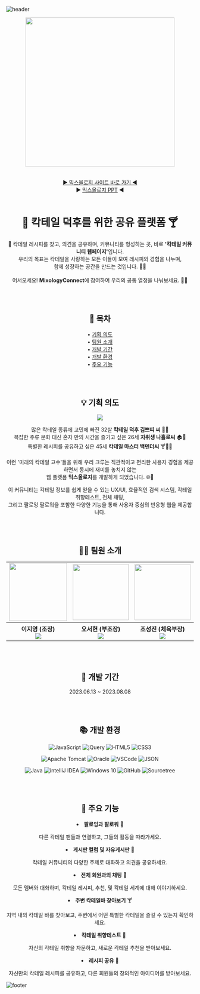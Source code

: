 ![header](https://capsule-render.vercel.app/api?type=waving&color=99E1ED&height=200&text=MixologyConneect🍸&fontAlign=50&fontColor=fff&section=header&fontSize=60)


<div align=center>

  <img width="400px" src="https://github.com/MixologyConnect/SemiProject-MixologyConnect/assets/137850782/cb3dac19-1c46-4336-bab6-11e2f13146b96">

  <br>[▶️ 믹스올로지 사이트 바로 가기 ◀️](http://121.181.209.126:8080/SemiProject-MixologyConnect/)
  <br>▶️ [믹스올로지 PPT](https://github.com/MixologyConnect/SemiProject-MixologyConnect/files/12877730/MixologyConnect.pdf) ◀️
  <br>
  <br>
 

 # 🍹 칵테일 덕후를 위한 공유 플랫폼 🍸
 
🍹 칵테일 레시피를 찾고, 의견을 공유하며, 커뮤니티를 형성하는 곳, 바로 <b>'칵테일 커뮤니티 웹페이지'</b>입니다.<br>
우리의 목표는 칵테일을 사랑하는 모든 이들이 모여 레시피와 경험을 나누며,<br> 함께 성장하는 공간을 만드는 것입니다. 🍹🤝
<br><br>
어서오세요! <b>MixologyConnect</b>에 참여하여 우리의 공통 열정을 나눠보세요. 🍹🌟

  <br><br>

  ## 📃 목차
  
  • [기획 의도](#-기획-의도) <br>
  • [팀원 소개](#-팀원-소개) <br>
  • [개발 기간](#-개발-기간) <br>
  • [개발 환경](#-개발-환경) <br>
  • [주요 기능](#-주요-기능)
  
  <br><br>

  ## 💡 기획 의도
  <a name="기획-의도"></a>
  
  <img src="https://github.com/MixologyConnect/SemiProject-MixologyConnect/assets/137850782/0c0b717a-a690-4cf4-91f8-4f843ba522ac"><br>



  많은 칵테일 종류에 고민에 빠진 32살 <b>칵테일 덕후 김쁘띠 씨</b> 🍹🤔<br>
  복잡한 주류 문화 대신 혼자 만의 시간을 즐기고 싶은 26세 <b>자취생 나홀로씨</b> 🏠🥃<br>
  특별한 레시피를 공유하고 싶은 45세 <b>칵테일 마스터 백덴더씨</b> 🍸🧙‍♂️<br>
  <br>
  이런 '미래의 칵테일 고수'들을 위해 우리 크루는 직관적이고 편리한 사용자 경험을 제공하면서 동시에 재미를 놓치지 않는<br>
  웹 플랫폼 <b>믹스올로지</b>를 개발하게 되었습니다. 🌐🍹
  
  이 커뮤니티는 칵테일 정보를 쉽게 얻을 수 있는 UX/UI, 효율적인 검색 시스템, 칵테일 취향테스트, 전체 채팅,<br>
  그리고 팔로잉 팔로워을 포함한 다양한 기능을 통해 사용자 중심의 반응형 웹을 제공합니다.<br>
  
  
  <br><br>

  ## 🧑‍💻 팀원 소개
  <a name="팀원-소개"></a>

  <table>
    <tr>
      <td><img width="155px" src="https://github.com/MixologyConnect/SemiProject-MixologyConnect/assets/137850782/cf538225-88bf-4ff0-97ee-20535f91308e"></td>
      <td><img width="150px" src="https://github.com/MixologyConnect/SemiProject-MixologyConnect/assets/137850782/8442f023-7dc3-4337-9438-795997461b7c"></td>
      <td><img width="150px" src="https://github.com/MixologyConnect/SemiProject-MixologyConnect/assets/137850782/bd209712-dcf6-4d82-88a2-f708808df44b"></td>
      <td><img width="150px" src="https://github.com/MixologyConnect/SemiProject-MixologyConnect/assets/137850782/f4df29eb-926a-4abd-a492-a7189c33759c"></td>
      <td><img width="150px" src="https://github.com/MixologyConnect/SemiProject-MixologyConnect/assets/137850782/318d7cc4-9dff-4b14-bb20-764fc98fdacb)"></td></td>
      <td><img width="150px" src="https://github.com/MixologyConnect/SemiProject-MixologyConnect/assets/137850782/e0aba318-ee64-4e41-807c-9d40afd90767"></td>
    </tr>
    <tr>
      <th>이지영 (조장) <a href="https://github.com/complete0415Jiyoung"><br><img src="https://img.shields.io/badge/github-181717?style=flat&logo=github&logoColor=white"/></a></th>
      <th>오서현 (부조장) <a href="https://github.com/seohyun"><br><img src="https://img.shields.io/badge/github-181717?style=flat&logo=github&logoColor=white"/></a></th>
      <th>조성진 (체육부장) <a href="https://github.com/Sungjinchosj"><br><img src="https://img.shields.io/badge/github-181717?style=flat&logo=github&logoColor=white"/></a></th>
      <th>이미래 (응원단장) <a href="https://github.com/future2ee"><br><img src="https://img.shields.io/badge/github-181717?style=flat&logo=github&logoColor=white"/></a></th>
      <th>임성수 (기획단장)<a href="https://github.com/SeoungSlm"><br><img src="https://img.shields.io/badge/github-181717?style=flat&logo=github&logoColor=white"/></a></th>
       <th>조훈 (디자인대장)<a href="https://github.com/abs013r"><br><img src="https://img.shields.io/badge/github-181717?style=flat&logo=github&logoColor=white"/></a></th>
    </tr>
  </table>

  <br><br>
  
  ## 📆 개발 기간
  <a name="개발-기간"></a>

  2023.06.13 ~ 2023.08.08

  <br><br>
  
  ## 📚 개발 환경
  <a name="개발-환경"></a>
  
  ![JavaScript](https://img.shields.io/badge/javascript-F7DF1E?style=flat&logo=javascript&logoColor=white)
  ![jQuery](https://img.shields.io/badge/jquery-0769AD?style=flat&logo=jquery&logoColor=white)
  ![HTML5](https://img.shields.io/badge/html5-E34F26?style=flat&logo=html5&logoColor=white)
  ![CSS3](https://img.shields.io/badge/css3-1572B6?style=flat&logo=css3&logoColor=white)
  
  ![Apache Tomcat](https://img.shields.io/badge/apachetomcat-F8DC75?style=flat&logo=apachetomcat&logoColor=white)
  ![Oracle](https://img.shields.io/badge/oracle-F80000?style=flat&logo=oracle&logoColor=white)
  ![VSCode](https://img.shields.io/badge/visualstudiocode-007ACC?style=flat&logo=visualstudiocode&logoColor=white)
  ![JSON](https://img.shields.io/badge/json-000000?style=flat&logo=json&logoColor=white)

  ![Java](https://img.shields.io/badge/java-007396?style=flat&logo=java&logoColor=white)
  ![intelliJ IDEA](https://img.shields.io/badge/intellijidea-000000?style=flat&logo=intellijidea&logoColor=white)
  ![Windows 10](https://img.shields.io/badge/windows10-0078D6?style=flat&logo=windows10&logoColor=white)
  ![GitHub](https://img.shields.io/badge/github-181717?style=flat&logo=github&logoColor=white)
  ![Sourcetree](https://img.shields.io/badge/sourcetree-0052CC?style=flat&logo=sourcetree&logoColor=white)

  <br><br>
  

  ## 🔎 주요 기능
  <a name="주요-기능"></a>


  <li><b>팔로잉과 팔로워</b> 🤝</li>
    <p>다른 칵테일 팬들과 연결하고, 그들의 활동을 따라가세요.</p>
  <li><b>게시판 컬럼 및 자유게시판</b> 📝</li>
    <p>칵테일 커뮤니티의 다양한 주제로 대화하고 의견을 공유하세요.</p>
  <li><b>전체 회원과의 채팅</b> 💬</li>
    <p>모든 멤버와 대화하며, 칵테일 레시피, 추천, 및 칵테일 세계에 대해 이야기하세요.</p>
  <li><b>주변 칵테일바 찾아보기</b> 🍸</li>
    <p>지역 내의 칵테일 바를 찾아보고, 주변에서 어떤 특별한 칵테일을 즐길 수 있는지 확인하세요.</p>
  <li><b>칵테일 취향테스트</b> 🍹</li>
    <p>자신의 칵테일 취향을 자문하고, 새로운 칵테일 추천을 받아보세요.</p>
  <li><b>레시피 공유</b> 🍹</li>
    <p>자신만의 칵테일 레시피를 공유하고, 다른 회원들의 창의적인 아이디어를 받아보세요.</p>

  
</div>

![footer](https://capsule-render.vercel.app/api?type=waving&color=99E1ED&height=200&section=footer&fontSize=60)
